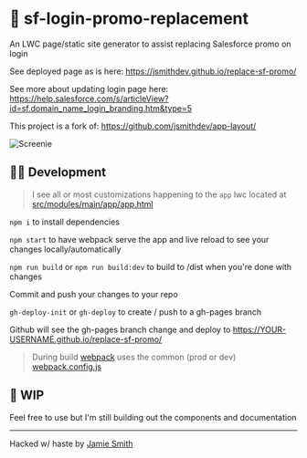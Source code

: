 # 📱 sf-login-promo-replacement

An LWC page/static site generator to assist replacing Salesforce promo on login

See deployed page as is here: <https://jsmithdev.github.io/replace-sf-promo/>

See more about updating login page here: <https://help.salesforce.com/s/articleView?id=sf.domain_name_login_branding.htm&type=5>

This project is a fork of: <https://github.com/jsmithdev/app-layout/>

![Screenie](https://i.imgur.com/rK9RwfZ.png)

## 👩‍💻 Development

> I see all or most customizations happening to the `app` lwc located at [src/modules/main/app/app.html](src/modules/main/app/app.html)

`npm i` to install dependencies

`npm start` to have webpack serve the app and live reload to see your changes locally/automatically

`npm run build` or `npm run build:dev` to build to /dist when you're done with changes

Commit and push your changes to your repo

`gh-deploy-init` or `gh-deploy` to create / push to a gh-pages branch

Github will see the gh-pages branch change and deploy to https://YOUR-USERNAME.github.io/replace-sf-promo/

> During build [webpack](https://webpack.js.org/) uses the common (prod or dev) [webpack.config.js](./webpack.config.js)

## 🚧 WIP

Feel free to use but I'm still building out the components and documentation

---

Hacked w/ haste by [Jamie Smith](https://jsmith.dev)
